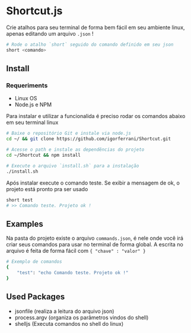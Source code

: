 # Shortcut.js

Crie atalhos para seu terminal de forma bem fácil em seu ambiente linux, apenas editando um arquivo `.json` !

``` bash
# Rode o atalho `short` seguido do comando definido em seu json
short <comando>
```

## Install

### Requeriments
- Linux OS
- Node.js e NPM

Para instalar e utilizar a funcionalida é preciso rodar os comandos abaixo em seu terminal linux

``` bash
# Baixe o repositório Git e instale via node.js
cd ~/ && git clone https://github.com/igorferrani/Shortcut.git

# Acesse o path e instale as dependências do projeto
cd ~/Shortcut && npm install

# Execute o arquivo `install.sh` para a instalação
./install.sh

```

Após instalar execute o comando teste. Se exibir a mensagem de ok, o projeto está pronto pra ser usado

``` bash
short test
# >> Comando teste. Projeto ok !
```

## Examples

Na pasta do projeto existe o arquivo `commands.json`, é nele onde você irá criar seus comandos para usar no terminal de forma global. A escrita no arquivo é feita de forma fácil com `{ "chave" : "valor" }`

``` bash
# Exemplo de comandos
{
    "test": "echo Comando teste. Projeto ok !"
}
```


## Used Packages

- jsonfile (realiza a leitura do arquivo json)
- process.argv (organiza os parâmetros vindos do shell)
- shelljs (Executa comandos no shell do linux)